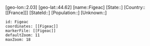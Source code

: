 ﻿---
location: [44.62,2.03]
mapzoom: [7,12] 
mapmarker: city 
type: City
tags:
- geo/City


SpocWebEntityId: 30162
isDeleted: false
confidential: public

---
[geo-lon::2.03]
[geo-lat::44.62]
[name::Figeac]
[State::]
[Country::[[France]]]
[StateId::]
[Population::]
[Unknown::]


```leaflet
id: Figeac
coordinates: [[Figeac]]
markerFile: [[Figeac]]
defaultZoom: 11 
maxZoom: 18
```
